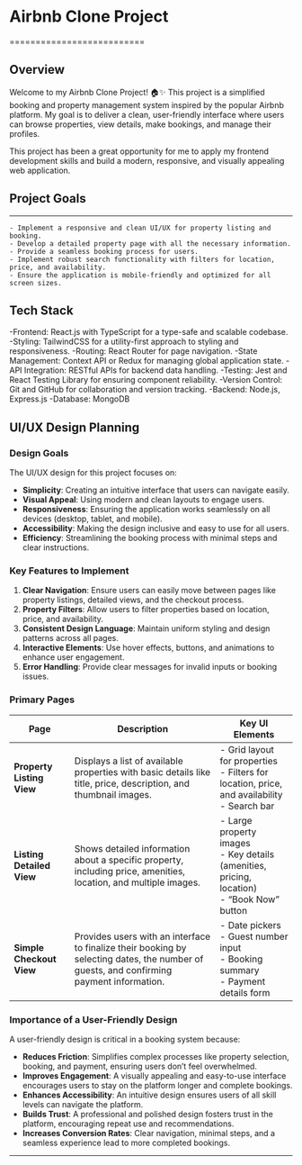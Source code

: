 # Airbnb Clone Project
==========================

## Overview

Welcome to my Airbnb Clone Project! 🏠✨
This project is a simplified booking and property management system inspired by the popular Airbnb platform. My goal is to deliver a clean, user-friendly interface where users can browse properties, view details, make bookings, and manage their profiles.

This project has been a great opportunity for me to apply my frontend development skills and build a modern, responsive, and visually appealing web application.

## Project Goals
----------------
    - Implement a responsive and clean UI/UX for property listing and booking.
    - Develop a detailed property page with all the necessary information.
    - Provide a seamless booking process for users.
    - Implement robust search functionality with filters for location, price, and availability.
    - Ensure the application is mobile-friendly and optimized for all screen sizes.


## Tech Stack

-Frontend: React.js with TypeScript for a type-safe and scalable codebase.
-Styling: TailwindCSS for a utility-first approach to styling and responsiveness.
-Routing: React Router for page navigation.
-State Management: Context API or Redux for managing global application state.
-API Integration: RESTful APIs for backend data handling.
-Testing: Jest and React Testing Library for ensuring component reliability.
-Version Control: Git and GitHub for collaboration and version tracking.
-Backend: Node.js, Express.js
-Database: MongoDB

## UI/UX Design Planning

### Design Goals
The UI/UX design for this project focuses on:
- **Simplicity**: Creating an intuitive interface that users can navigate easily.
- **Visual Appeal**: Using modern and clean layouts to engage users.
- **Responsiveness**: Ensuring the application works seamlessly on all devices (desktop, tablet, and mobile).
- **Accessibility**: Making the design inclusive and easy to use for all users.
- **Efficiency**: Streamlining the booking process with minimal steps and clear instructions.

### Key Features to Implement
1. **Clear Navigation**: Ensure users can easily move between pages like property listings, detailed views, and the checkout process.
2. **Property Filters**: Allow users to filter properties based on location, price, and availability.
3. **Consistent Design Language**: Maintain uniform styling and design patterns across all pages.
4. **Interactive Elements**: Use hover effects, buttons, and animations to enhance user engagement.
5. **Error Handling**: Provide clear messages for invalid inputs or booking issues.

### Primary Pages

| **Page**                  | **Description**                                                                                                                                                              | **Key UI Elements**                                                                                  |
|---------------------------|--------------------------------------------------------------------------------------------------------------------------------------------------------------------------|-----------------------------------------------------------------------------------------------------|
| **Property Listing View** | Displays a list of available properties with basic details like title, price, description, and thumbnail images.                                                          | - Grid layout for properties<br>- Filters for location, price, and availability<br>- Search bar    |
| **Listing Detailed View** | Shows detailed information about a specific property, including price, amenities, location, and multiple images.                                                          | - Large property images<br>- Key details (amenities, pricing, location)<br>- “Book Now” button     |
| **Simple Checkout View**  | Provides users with an interface to finalize their booking by selecting dates, the number of guests, and confirming payment information.                                    | - Date pickers<br>- Guest number input<br>- Booking summary<br>- Payment details form              |

### Importance of a User-Friendly Design
A user-friendly design is critical in a booking system because:
- **Reduces Friction**: Simplifies complex processes like property selection, booking, and payment, ensuring users don’t feel overwhelmed.
- **Improves Engagement**: A visually appealing and easy-to-use interface encourages users to stay on the platform longer and complete bookings.
- **Enhances Accessibility**: An intuitive design ensures users of all skill levels can navigate the platform.
- **Builds Trust**: A professional and polished design fosters trust in the platform, encouraging repeat use and recommendations.
- **Increases Conversion Rates**: Clear navigation, minimal steps, and a seamless experience lead to more completed bookings.

---
